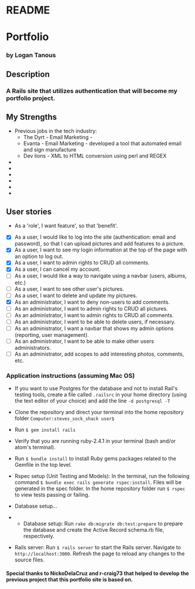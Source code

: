 # README
# Portfolio

### by Logan Tanous

## Description
### A Rails site that utilizes authentication that will become my portfolio project.

<!--List your strengths in your README. Relevant experience at a past job could be an example of a serious strength. Being good at walking backwards with your eyes closed might not be something you put on your resume, but feel free to put it in your README. In addition, make a list of your personal interests, hobbies and so on. Expressing yourself creatively in this way might lead insights about strengths and personal interests that could end up in your resume or portfolio site. These quirky details can also help convey a sense of who you are as a person, which might get a potential employer's attention.-->

## My Strengths
<ul>
  <li>Previous jobs in the tech industry:
    <ul>
      <li>The Dyrt - Email Marketing - </li>
      <li>Evanta - Email Marketing - developed a tool that automated email and sign manufacture</li>
      <li>Dev lions - XML to HTML conversion using perl and REGEX</li>
    </ul>
  </li>
  <li></li>  
  <li></li>  
  <li></li>  
  <li></li>  
  <li></li>  
  <li></li>  
</ul>

## User stories
* As a 'role', I want feature', so that 'benefit'.
- [x] As a user, I would like to log into the site (authentication: email and password), so that I can upload pictures and add features to a picture.
- [x] As a user, I want to see my login information at the top of the page with an option to log out.
- [x] As a user, I want to admin rights to CRUD all comments.
- [x] As a user, I can cancel my account.
- [ ] As a user, I would like a way to navigate using a navbar (users, albums, etc.)
- [ ] As a user, I want to see other user's pictures.
- [ ] As a user, I want to delete and update my pictures.
- [x] As an administrator, I want to deny non-users to add comments.
- [ ] As an administrator, I want to admin rights to CRUD all pictures.
- [ ] As an administrator, I want to admin rights to CRUD all comments.
- [ ] As an administrator, I want to be able to delete users, if necessary.
- [ ] As an administrator, I want a navbar that shows my admin options (reporting, user management).
- [ ] As an administrator, I want to be able to make other users administrators.
- [ ] As an administrator, add scopes to add interesting photos, comments, etc.

### Application instructions (assuming Mac OS)
* If you want to use Postgres for the database and not to install Rail's testing tools, create a file called `.railsrc` in your home directory (using the text editor of your choice) and add the line `-d postgresql -T`

* Clone the repository and direct your terminal into the home repository folder `Computer:steves_sock_shack user$`

* Run `$ gem install rails`

* Verify that you are running ruby-2.4.1 in your terminal (bash and/or atom's terminal).

* Run `$ bundle install` to install Ruby gems packages related to the Gemfile in the top level.

* Rspec setup (Unit Testing and Models): In the terminal, run the following command `$ bundle exec rails generate rspec:install`. Files will be generated in the spec folder.  In the home repository folder run `$ rspec` to view tests passing or failing.

* Database setup...
* * Database setup: Run `rake db:migrate db:test:prepare` to prepare the database and create the Active Record schema.rb file, respectively.

* Rails server: Run `$ rails server` to start the Rails server.  Navigate to `http://localhost:3000`.  Refresh the page to reload any changes to the source files.

#### Special thanks to NickoDelaCruz and r-craig73 that helped to develop the previous project that this portfolio site is based on.
